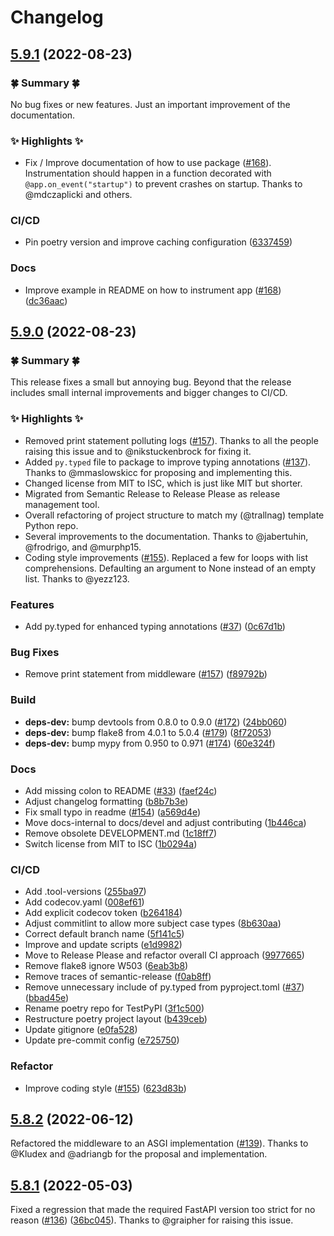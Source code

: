 # Changelog

## [5.9.1](https://github.com/trallnag/prometheus-fastapi-instrumentator/compare/v5.9.0...v5.9.1) (2022-08-23)


### 🍀 Summary 🍀

No bug fixes or new features. Just an important improvement of the documentation.


### ✨ Highlights ✨

* Fix / Improve documentation of how to use package ([#168](https://github.com/trallnag/prometheus-fastapi-instrumentator/pull/168)). Instrumentation should happen in a function decorated with `@app.on_event("startup")` to prevent crashes on startup. Thanks to @mdczaplicki and others.


### CI/CD

* Pin poetry version and improve caching configuration ([6337459](https://github.com/trallnag/prometheus-fastapi-instrumentator/commit/6337459156a9cd87d868953e6c6c8dabea064eb1))


### Docs

* Improve example in README on how to instrument app ([#168](https://github.com/trallnag/prometheus-fastapi-instrumentator/issues/168)) ([dc36aac](https://github.com/trallnag/prometheus-fastapi-instrumentator/commit/dc36aac1a530faa3970b19c1c68be4ee18c7c34b))


## [5.9.0](https://github.com/trallnag/prometheus-fastapi-instrumentator/compare/v5.8.2...v5.9.0) (2022-08-23)


### 🍀 Summary 🍀

This release fixes a small but annoying bug. Beyond that the release includes small internal improvements and bigger changes to CI/CD.


### ✨ Highlights ✨

* Removed print statement polluting logs ([#157](https://github.com/trallnag/prometheus-fastapi-instrumentator/pull/157)). Thanks to all the people raising this issue and to @nikstuckenbrock for fixing it.
* Added `py.typed` file to package to improve typing annotations ([#137](https://github.com/trallnag/prometheus-fastapi-instrumentator/pull/137)). Thanks to @mmaslowskicc for proposing and implementing this.
* Changed license from MIT to ISC, which is just like MIT but shorter.
* Migrated from Semantic Release to Release Please as release management tool.
* Overall refactoring of project structure to match my (@trallnag) template Python repo.
* Several improvements to the documentation. Thanks to @jabertuhin, @frodrigo, and @murphp15.
* Coding style improvements ([#155](https://github.com/trallnag/prometheus-fastapi-instrumentator/pull/155)). Replaced a few for loops with list comprehensions. Defaulting an argument to None instead of an empty list. Thanks to @yezz123.


### Features

* Add py.typed for enhanced typing annotations ([#37](https://github.com/trallnag/prometheus-fastapi-instrumentator/issues/37)) ([0c67d1b](https://github.com/trallnag/prometheus-fastapi-instrumentator/commit/0c67d1b8f51348979c00fd00d9457d3dd238df87))


### Bug Fixes

* Remove print statement from middleware ([#157](https://github.com/trallnag/prometheus-fastapi-instrumentator/issues/157)) ([f89792b](https://github.com/trallnag/prometheus-fastapi-instrumentator/commit/f89792b63d286e2ffd9241dc0b04c927f1102d07))


### Build

* **deps-dev:** bump devtools from 0.8.0 to 0.9.0 ([#172](https://github.com/trallnag/prometheus-fastapi-instrumentator/issues/172)) ([24bb060](https://github.com/trallnag/prometheus-fastapi-instrumentator/commit/24bb060a44b82b3b8d621d01af66dbd39773f2c7))
* **deps-dev:** bump flake8 from 4.0.1 to 5.0.4 ([#179](https://github.com/trallnag/prometheus-fastapi-instrumentator/issues/179)) ([8f72053](https://github.com/trallnag/prometheus-fastapi-instrumentator/commit/8f7205320ed648ef07fa21d7f699cf06cef3d4eb))
* **deps-dev:** bump mypy from 0.950 to 0.971 ([#174](https://github.com/trallnag/prometheus-fastapi-instrumentator/issues/174)) ([60e324f](https://github.com/trallnag/prometheus-fastapi-instrumentator/commit/60e324fb24f262f01f3d36be38c4e5e705523425))


### Docs

* Add missing colon to README ([#33](https://github.com/trallnag/prometheus-fastapi-instrumentator/issues/33)) ([faef24c](https://github.com/trallnag/prometheus-fastapi-instrumentator/commit/faef24c5aa4794cf1564ba871b15b736de303a86))
* Adjust changelog formatting ([b8b7b3e](https://github.com/trallnag/prometheus-fastapi-instrumentator/commit/b8b7b3ea2319947d8d5f9b8fb10c559267838516))
* Fix small typo in readme ([#154](https://github.com/trallnag/prometheus-fastapi-instrumentator/issues/154)) ([a569d4e](https://github.com/trallnag/prometheus-fastapi-instrumentator/commit/a569d4e58147a707c43e0fb698457c7ec7e13150))
* Move docs-internal to docs/devel and adjust contributing ([1b446ca](https://github.com/trallnag/prometheus-fastapi-instrumentator/commit/1b446ca3283514dcfbdaf9a1c5aa0f3a031ace45))
* Remove obsolete DEVELOPMENT.md ([1c18ff7](https://github.com/trallnag/prometheus-fastapi-instrumentator/commit/1c18ff72df97892680c9da7c0193997c6795dc83))
* Switch license from MIT to ISC ([1b0294a](https://github.com/trallnag/prometheus-fastapi-instrumentator/commit/1b0294ac03b3369cae9b6cc675b9c94e1a4c0d76))


### CI/CD

* Add .tool-versions ([255ba97](https://github.com/trallnag/prometheus-fastapi-instrumentator/commit/255ba97ee3dfbdada5fe300362b2725c075da0f8))
* Add codecov.yaml ([008ef61](https://github.com/trallnag/prometheus-fastapi-instrumentator/commit/008ef6136eba8d133a69de6f15ff14c39966fa2f))
* Add explicit codecov token ([b264184](https://github.com/trallnag/prometheus-fastapi-instrumentator/commit/b264184cea3bfdb318fb007ed0972814a41014eb))
* Adjust commitlint to allow more subject case types ([8b630aa](https://github.com/trallnag/prometheus-fastapi-instrumentator/commit/8b630aa2734696effe78e95ab638b08fb594c908))
* Correct default branch name ([5f141c5](https://github.com/trallnag/prometheus-fastapi-instrumentator/commit/5f141c59cc1b34b4cdbb2a77ba0edfc6c757356e))
* Improve and update scripts ([e1d9982](https://github.com/trallnag/prometheus-fastapi-instrumentator/commit/e1d998213b811c20f09e9c717efd2a97165b7939))
* Move to Release Please and refactor overall CI approach ([9977665](https://github.com/trallnag/prometheus-fastapi-instrumentator/commit/99776659515910a7c1369bcc7db916d440590ee7))
* Remove flake8 ignore W503 ([6eab3b8](https://github.com/trallnag/prometheus-fastapi-instrumentator/commit/6eab3b87fac913cf36b0266255304a917dec7b4f))
* Remove traces of semantic-release ([f0ab8ff](https://github.com/trallnag/prometheus-fastapi-instrumentator/commit/f0ab8ff070b620e5c9e6f69b3e5111e52f830427))
* Remove unnecessary include of py.typed from pyproject.toml ([#37](https://github.com/trallnag/prometheus-fastapi-instrumentator/issues/37)) ([bbad45e](https://github.com/trallnag/prometheus-fastapi-instrumentator/commit/bbad45ec1ab5baa0aca02e06857ee97ad466ab19))
* Rename poetry repo for TestPyPI ([3f1c500](https://github.com/trallnag/prometheus-fastapi-instrumentator/commit/3f1c500a69e90300056b7098b7a85ebe3efc19b5))
* Restructure poetry project layout ([b439ceb](https://github.com/trallnag/prometheus-fastapi-instrumentator/commit/b439ceb073703804156fcd42734cae3c7ffee59e))
* Update gitignore ([e0fa528](https://github.com/trallnag/prometheus-fastapi-instrumentator/commit/e0fa5286f841daac6486c0c3758c7edc1c30796e))
* Update pre-commit config ([e725750](https://github.com/trallnag/prometheus-fastapi-instrumentator/commit/e72575009fc628e9ccc8f39b74b16cd2028dd1f8))


### Refactor

* Improve coding style ([#155](https://github.com/trallnag/prometheus-fastapi-instrumentator/issues/155)) ([623d83b](https://github.com/trallnag/prometheus-fastapi-instrumentator/commit/623d83b86278d2627084b9fe9547f1af07531042))


## [5.8.2](https://github.com/trallnag/prometheus-fastapi-instrumentator/compare/v5.8.1...v5.8.2) (2022-06-12)

Refactored the middleware to an ASGI implementation ([#139](https://github.com/trallnag/prometheus-fastapi-instrumentator/issues/139)). Thanks to @Kludex and @adriangb for the proposal and implementation.


## [5.8.1](https://github.com/trallnag/prometheus-fastapi-instrumentator/compare/v5.8.0...v5.8.1) (2022-05-03)

Fixed a regression that made the required FastAPI version too strict for no reason ([#136](https://github.com/trallnag/prometheus-fastapi-instrumentator/issues/136)) ([36bc045](https://github.com/trallnag/prometheus-fastapi-instrumentator/commit/36bc045c5eb247fa7a83c25cc161f95b5d4b314d)). Thanks to @graipher for raising this issue.
